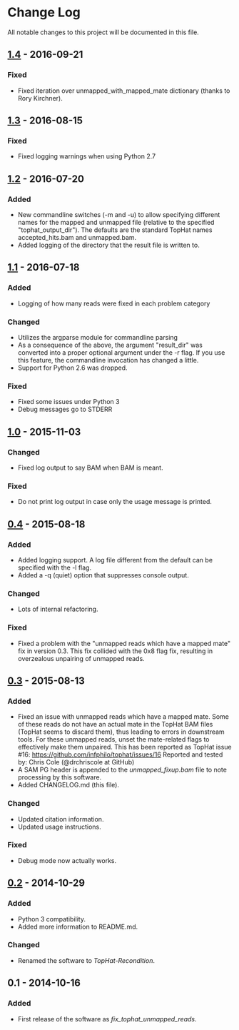 # Change Log
All notable changes to this project will be documented in this file.

## [1.4] - 2016-09-21
### Fixed
- Fixed iteration over unmapped_with_mapped_mate dictionary (thanks
  to Rory Kirchner).

## [1.3] - 2016-08-15
### Fixed
- Fixed logging warnings when using Python 2.7

## [1.2] - 2016-07-20
### Added
- New commandline switches (-m and -u) to allow specifying different
  names for the mapped and unmapped file (relative to the specified
  "tophat_output_dir").  The defaults are the standard TopHat names
  accepted_hits.bam and unmapped.bam.
- Added logging of the directory that the result file is written to.

## [1.1] - 2016-07-18
### Added
- Logging of how many reads were fixed in each problem category

### Changed
- Utilizes the argparse module for commandline parsing
- As a consequence of the above, the argument "result_dir" was converted
  into a proper optional argument under the -r flag.  If you use this
  feature, the commandline invocation has changed a little.
- Support for Python 2.6 was dropped.

### Fixed
- Fixed some issues under Python 3
- Debug messages go to STDERR

## [1.0] - 2015-11-03
### Changed
- Fixed log output to say BAM when BAM is meant.

### Fixed
- Do not print log output in case only the usage message is printed.

## [0.4] - 2015-08-18
### Added
- Added logging support.  A log file different from the default can be
  specified with the -l flag.
- Added a -q (quiet) option that suppresses console output.

### Changed
- Lots of internal refactoring.

### Fixed
- Fixed a problem with the "unmapped reads which have a mapped mate" fix in
  version 0.3.  This fix collided with the 0x8 flag fix, resulting in overzealous
  unpairing of unmapped reads.

## [0.3] - 2015-08-13
### Added
- Fixed an issue with unmapped reads which have a mapped mate.  Some of these reads
  do not have an actual mate in the TopHat BAM files (TopHat seems to discard them),
  thus leading to errors in downstream tools.  For these unmapped reads, unset the
  mate-related flags to effectively make them unpaired.
  This has been reported as TopHat issue #16: https://github.com/infphilo/tophat/issues/16
  Reported and tested by: Chris Cole (@drchriscole at GitHub)
- A SAM PG header is appended to the *unmapped_fixup.bam* file to note processing by this software.
- Added CHANGELOG.md (this file).

### Changed
- Updated citation information.
- Updated usage instructions.

### Fixed
- Debug mode now actually works.

## [0.2] - 2014-10-29
### Added
- Python 3 compatibility.
- Added more information to README.md.

### Changed
- Renamed the software to *TopHat-Recondition*.

## 0.1 - 2014-10-16
### Added
- First release of the software as *fix_tophat_unmapped_reads*.

[unreleased]: https://github.com/cbrueffer/tophat-recondition/compare/v1.4...HEAD
[1.4]: https://github.com/cbrueffer/tophat-recondition/compare/v1.3...v1.4
[1.3]: https://github.com/cbrueffer/tophat-recondition/compare/v1.2...v1.3
[1.2]: https://github.com/cbrueffer/tophat-recondition/compare/v1.1...v1.2
[1.1]: https://github.com/cbrueffer/tophat-recondition/compare/v1.0...v1.1
[1.0]: https://github.com/cbrueffer/tophat-recondition/compare/v0.4...v1.0
[0.4]: https://github.com/cbrueffer/tophat-recondition/compare/v0.3...v0.4
[0.3]: https://github.com/cbrueffer/tophat-recondition/compare/v0.2...v0.3
[0.2]: https://github.com/cbrueffer/tophat-recondition/compare/v0.1...v0.2
